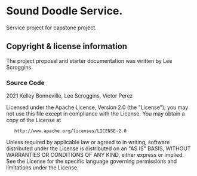 # Sound Doodle Service.

Service project for capstone project.

## Copyright & license information

The project proposal and starter documentation was written by Lee Scroggins.

### Source Code

2021 Kelley Bonneville, Lee Scroggins, Victor Perez

Licensed under the Apache License, Version 2.0 (the "License");
you may not use this file except in compliance with the License.
You may obtain a copy of the License at

       http://www.apache.org/licenses/LICENSE-2.0

Unless required by applicable law or agreed to in writing, software
distributed under the License is distributed on an "AS IS" BASIS,
WITHOUT WARRANTIES OR CONDITIONS OF ANY KIND, either express or implied.
See the License for the specific language governing permissions and
limitations under the License.